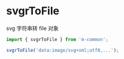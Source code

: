 # svgrToFile

svg 字符串转 file 对象

```js
import { svgrToFile } from 'm-common';

svgrToFile('data:image/svg+xml;utf8,...');
```
